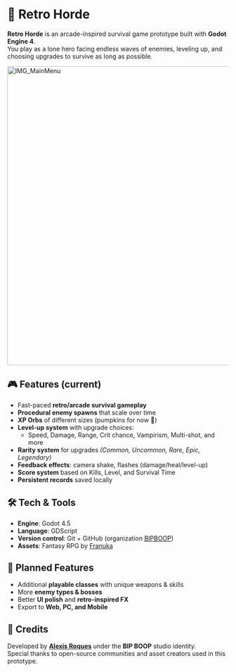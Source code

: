 # 👾 Retro Horde  

**Retro Horde** is an arcade-inspired survival game prototype built with **Godot Engine 4**.  
You play as a lone hero facing endless waves of enemies, leveling up, and choosing upgrades to survive as long as possible.  

<img width="1072" height="680" alt="IMG_MainMenu" src="https://github.com/user-attachments/assets/2831a0e9-35d0-4499-b866-ea95c4ae888e" />

## 🎮 Features (current)
- Fast-paced **retro/arcade survival gameplay**  
- **Procedural enemy spawns** that scale over time  
- **XP Orbs** of different sizes (pumpkins for now 🎃)  
- **Level-up system** with upgrade choices:  
  - Speed, Damage, Range, Crit chance, Vampirism, Multi-shot, and more  
- **Rarity system** for upgrades *(Common, Uncommon, Rare, Epic, Legendary)*  
- **Feedback effects**: camera shake, flashes (damage/heal/level-up)  
- **Score system** based on Kills, Level, and Survival Time  
- **Persistent records** saved locally  

## 🛠️ Tech & Tools
- **Engine**: Godot 4.5  
- **Language**: GDScript  
- **Version control**: Git + GitHub (organization [BIPBOOP](https://github.com/BIPBOOP-io))  
- **Assets**: Fantasy RPG by [Franuka](https://franuka.itch.io)

## 🚀 Planned Features
- Additional **playable classes** with unique weapons & skills
- More **enemy types & bosses**  
- Better **UI polish** and **retro-inspired FX**  
- Export to **Web, PC, and Mobile**  


## 📜 Credits
Developed by **[Alexis Roques](https://github.com/alexisrqs)** under the **BIP BOOP** studio identity.  
Special thanks to open-source communities and asset creators used in this prototype.  
